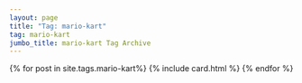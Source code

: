 ```yaml
---
layout: page
title: "Tag: mario-kart"
tag: mario-kart
jumbo_title: mario-kart Tag Archive
---
```


{% for post in site.tags.mario-kart%}
{% include card.html %}
{% endfor %}
